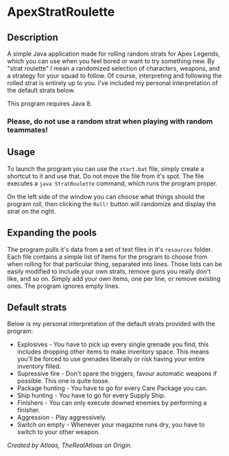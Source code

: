 # ApexStratRoulette

## Description

A simple Java application made for rolling random strats for Apex Legends, which you can use when you feel bored or want to try something new. By "strat roulette" I mean a randomized selection of characters, weapons, and a strategy for your squad to follow. Of course, interpreting and following the rolled strat is entirely up to you. I've included my personal interpretation of the default strats below.

This program requires Java 8.

### Please, do not use a random strat when playing with random teammates!

## Usage

To launch the program you can use the `start.bat` file, simply create a shortcut to it and use that. Do not move the file from it's spot. The file executes a `java StratRoulette` command, which runs the program proper.

On the left side of the window you can choose what things should the program roll, then clicking the `Roll!` button will randomize and display the strat on the right.

## Expanding the pools

The program pulls it's data from a set of text files in it's `resources` folder. Each file contains a simple list of items for the program to choose from when rolling for that particular thing, separated into lines. Those lists can be easily modified to include your own strats, remove guns you really don't like, and so on. Simply add your own items, one per line, or remove existing ones. The program ignores empty lines.

## Default strats

Below is my personal interpretation of the default strats provided with the program:

* Explosives - You have to pick up every single grenade you find, this includes dropping other items to make inventory space. This means you'll be forced to use grenades liberally or risk having your entire inventory filled.
* Supressive fire - Don't spare the triggers, favour automatic weapons if possible. This one is quite loose.
* Package hunting - You have to go for every Care Package you can.
* Ship hunting - You have to go for every Supply Ship.
* Finishers - You can only execute downed enemies by performing a finisher.
* Aggression - Play aggressively.
* Switch on empty - Whenever your magazine runs dry, you have to switch to your other weapon.

_Created by Atloas, TheRealAtloas on Origin._
